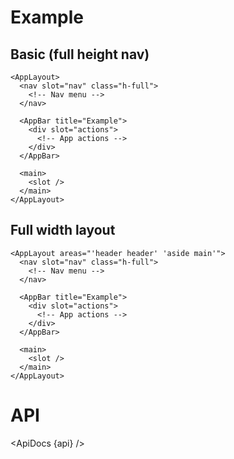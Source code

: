 <script lang="ts">
  import api from '$lib/components/AppLayout.svelte?raw&sveld';
  import ApiDocs from '$lib/components/ApiDocs.svelte';
  import Blockquote from '$docs/Blockquote.svelte';
</script>

<h1>Example</h1>

<h2>Basic (full height nav)</h2>

```svelte
<AppLayout>
  <nav slot="nav" class="h-full">
    <!-- Nav menu -->
  </nav>

  <AppBar title="Example">
    <div slot="actions">
      <!-- App actions -->
    </div>
  </AppBar>

  <main>
    <slot />
  </main>
</AppLayout>
```

<h2>Full width layout</h2>

```svelte
<AppLayout areas="'header header' 'aside main'">
  <nav slot="nav" class="h-full">
    <!-- Nav menu -->
  </nav>

  <AppBar title="Example">
    <div slot="actions">
      <!-- App actions -->
    </div>
  </AppBar>

  <main>
    <slot />
  </main>
</AppLayout>
```

<h1>API</h1>

<ApiDocs {api} />
